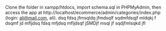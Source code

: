 Clone the folder in xampp/htdocs, import schema.sql in PHPMyAdmin, then access the app at http://localhost/ecommerce/admin/categories/index.php (login: ali@mail.com, ali).
dsq fdsq jfmsqldq jfmdsqlf
sqdmfdsqjf mldqkj f
dsqmf jd mfljdsq
fdsq mfjdsq mfljdsqf
jSMDjf msql jf
sqdjfmlsqkd jfl
